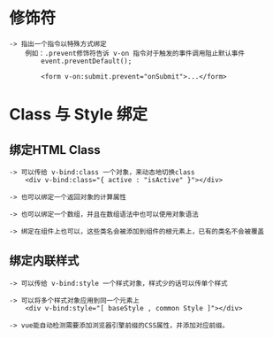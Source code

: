 # 修饰符
    -> 指出一个指令以特殊方式绑定
        例如：.prevent修饰符告诉 v-on 指令对于触发的事件调用阻止默认事件
            event.preventDefault();

            <form v-on:submit.prevent="onSubmit">...</form>

# Class 与 Style 绑定

## 绑定HTML Class
    -> 可以传给 v-bind:class 一个对象，来动态地切换class 
        <div v-bind:class="{ active : "isActive" }"></div>

    -> 也可以绑定一个返回对象的计算属性

    -> 也可以绑定一个数组，并且在数组语法中也可以使用对象语法

    -> 绑定在组件上也可以，这些类名会被添加到组件的根元素上，已有的类名不会被覆盖

## 绑定内联样式
    -> 可以传给 v-bind:style 一个样式对象，样式少的话可以传单个样式

    -> 可以将多个样式对象应用到同一个元素上
        <div v-bind:style="[ baseStyle , common Style ]"></div>

    -> vue能自动检测需要添加浏览器引擎前缀的CSS属性，并添加对应前缀。